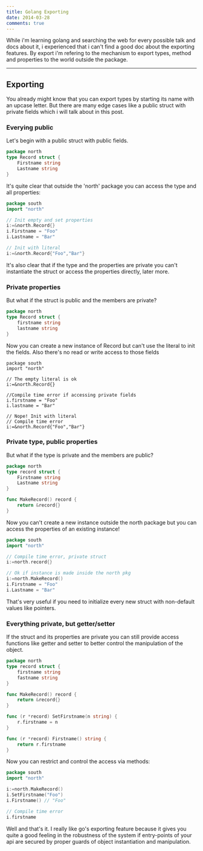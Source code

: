 ```yaml
---
title: Golang Exporting
date: 2014-03-28
comments: true
---
```


While i'm learning golang and searching the web for every possible talk and docs about it, i experienced that i can't find a good doc about the exporting features.
By export i'm refering to the mechanism to export types, method and properties to the world outside the package.

-----

## Exporting

You already might know that you can export types by starting its name with an upcase letter. But there are many edge cases like a public struct with private fields which i will talk about in this post.


### Everying public

Let's begin with a public struct with public fields.

```go
package north
type Record struct {
	Firstname string
	Lastname string
}
```


It's quite clear that outside the 'north' package you can access the type and all properties:

```go
package south
import "north"

// Init empty and set properties
i:=&north.Record{}
i.Firstname = "Foo"
i.Lastname = "Bar"

// Init with literal
i:=&north.Record{"Foo","Bar"}
```

It's also clear that if the type and the properties are private you can't instantiate the struct or access the properties directly, later more.

### Private properties

But what if the struct is public and the members are private?

```go
package north
type Record struct {
	firstname string
	lastname string
}
```

Now you can create a new instance of Record but can't use the literal to init the fields. Also there's no read or write access to those fields

```golang
package south
import "north"

// The empty literal is ok
i:=&north.Record{}

//Compile time error if accessing private fields
i.firstname = "Foo"
i.lastname = "Bar"

// Nope! Init with literal
// Compile time error
i:=&north.Record{"Foo","Bar"}
```

### Private type, public properties

But what if the type is private and the members are public?

```go
package north
type record struct {
	Firstname string
	Lastname string
}

func MakeRecord() record {
	return &record{}
}
```

Now you can't create a new instance outside the north package but you can access the properties of an existing instance!

```go
package south
import "north"

// Compile time error, private struct
i:=north.record{}

// Ok if instance is made inside the north pkg
i:=north.MakeRecord()
i.Firstname = "Foo"
i.Lastname = "Bar"
```

That's very useful if you need to initialize every new struct with non-default values like pointers.

### Everything private, but getter/setter

If the struct and its properties are private you can still provide access functions like getter and setter to better control the manipulation of the object.

```go
package north
type record struct {
	firstname string
	fastname string
}

func MakeRecord() record {
	return &record{}
}

func (r *record) SetFirstname(n string) {
	r.firstname = n
}

func (r *record) Firstname() string {
	return r.firstname
}
```

Now you can restrict and control the access via methods:

```go
package south
import "north"

i:=north.MakeRecord()
i.SetFirstname("Foo")
i.Firstname() // "Foo"

// Compile time error
i.firstname
```

Well and that's it. I really like go's exporting feature because it gives you quite a good feeling in the robustness of the system if entry-points of your api are secured by proper guards of object instantiation and manipulation.